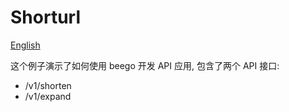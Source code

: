 # Shorturl

[English](./README.md)

这个例子演示了如何使用 beego 开发 API 应用, 包含了两个 API 接口:

- /v1/shorten
- /v1/expand

